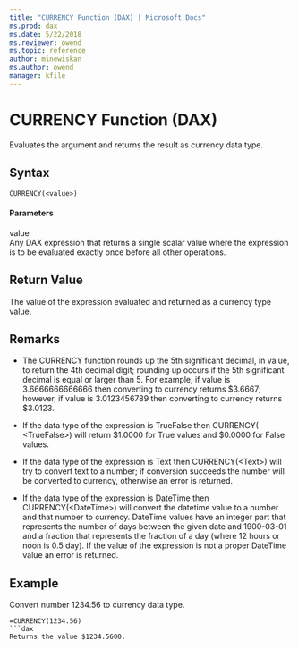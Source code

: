 ```yaml
---
title: "CURRENCY Function (DAX) | Microsoft Docs"
ms.prod: dax
ms.date: 5/22/2018
ms.reviewer: owend
ms.topic: reference
author: minewiskan
ms.author: owend
manager: kfile
---
```

# CURRENCY Function (DAX)
Evaluates the argument and returns the result as currency data type.  
  
## Syntax  
  
```dax
CURRENCY(<value>)  
```
  
#### Parameters  
value  
Any DAX expression that returns a single scalar value where the expression is to be evaluated exactly once before all other operations.  
  
## Return Value  
The value of the expression evaluated and returned as a currency type value.  
  
## Remarks  
  
-   The CURRENCY function rounds up the 5th significant decimal, in value, to return the 4th decimal digit; rounding up occurs if the 5th significant decimal is equal or larger than 5. For example, if value is 3.6666666666666 then converting to currency returns $3.6667; however, if value is 3.0123456789 then converting to currency returns $3.0123.  
  
-   If the data type of the expression is TrueFalse then CURRENCY( &lt;TrueFalse&gt;) will return $1.0000 for True values and $0.0000 for False values.  
  
-   If the data type of the expression is Text then CURRENCY(&lt;Text&gt;) will try to convert text to a number; if conversion succeeds the number will be converted to currency, otherwise an error is returned.  
  
-   If the data type of the expression is DateTime then CURRENCY(&lt;DateTime&gt;) will convert the datetime value to a number and that number to currency. DateTime values have an integer part that represents the number of days between the given date and 1900-03-01 and a fraction that represents the fraction of a day (where 12 hours or noon is 0.5 day). If the value of the expression is not a proper DateTime value an error is returned.  
  
## Example  
Convert number 1234.56 to currency data type.  
  
```dax
=CURRENCY(1234.56)  
```dax
Returns the value $1234.5600.  
  
